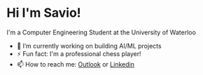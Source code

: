 # Hi I'm Savio!

I'm a Computer Engineering Student at the University of Waterloo
- 🔭 I’m currently working on building AI/ML projects
- ⚡ Fun fact: I'm a professional chess player!
- 📫 How to reach me: [Outlook](mailto:sjoseph@uwaterloo.ca) or [Linkedin](www.linkedin.com/in/savio-joseph-benher)







<!--
**savcode066/savcode066** is a ✨ _special_ ✨ repository because its `README.md` (this file) appears on your GitHub profile.

Here are some ideas to get you started:

- 🔭 I’m currently working on ...
- 🌱 I’m currently learning ...
- 👯 I’m looking to collaborate on ...
- 🤔 I’m looking for help with ...
- 💬 Ask me about ...
- 📫 How to reach me: ...
- 😄 Pronouns: ...
- ⚡ Fun fact: ...
-->
